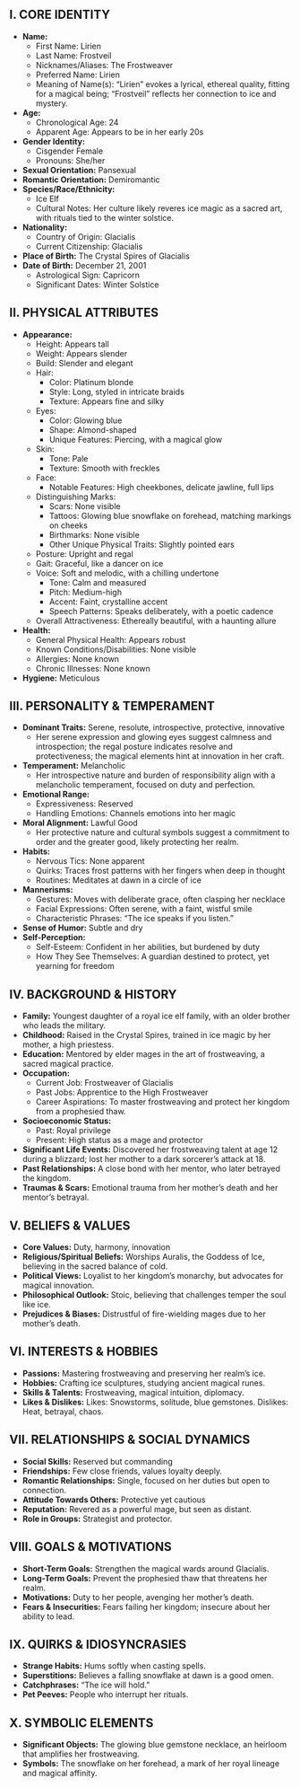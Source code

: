 ## I. CORE IDENTITY

- **Name:**
  - First Name: Lirien
  - Last Name: Frostveil
  - Nicknames/Aliases: The Frostweaver
  - Preferred Name: Lirien
  - Meaning of Name(s): “Lirien” evokes a lyrical, ethereal quality, fitting for a magical being; “Frostveil” reflects her connection to ice and mystery.
- **Age:**
  - Chronological Age: 24
  - Apparent Age: Appears to be in her early 20s
- **Gender Identity:**
  - Cisgender Female
  - Pronouns: She/her
- **Sexual Orientation:** Pansexual
- **Romantic Orientation:** Demiromantic
- **Species/Race/Ethnicity:**
  - Ice Elf
  - Cultural Notes: Her culture likely reveres ice magic as a sacred art, with rituals tied to the winter solstice.
- **Nationality:**
  - Country of Origin: Glacialis
  - Current Citizenship: Glacialis
- **Place of Birth:** The Crystal Spires of Glacialis
- **Date of Birth:** December 21, 2001
  - Astrological Sign: Capricorn
  - Significant Dates: Winter Solstice

## II. PHYSICAL ATTRIBUTES

- **Appearance:**
  - Height: Appears tall
  - Weight: Appears slender
  - Build: Slender and elegant
  - Hair:
    - Color: Platinum blonde
    - Style: Long, styled in intricate braids
    - Texture: Appears fine and silky
  - Eyes:
    - Color: Glowing blue
    - Shape: Almond-shaped
    - Unique Features: Piercing, with a magical glow
  - Skin:
    - Tone: Pale
    - Texture: Smooth with freckles
  - Face:
    - Notable Features: High cheekbones, delicate jawline, full lips
  - Distinguishing Marks:
    - Scars: None visible
    - Tattoos: Glowing blue snowflake on forehead, matching markings on cheeks
    - Birthmarks: None visible
    - Other Unique Physical Traits: Slightly pointed ears
  - Posture: Upright and regal
  - Gait: Graceful, like a dancer on ice
  - Voice: Soft and melodic, with a chilling undertone
    - Tone: Calm and measured
    - Pitch: Medium-high
    - Accent: Faint, crystalline accent
    - Speech Patterns: Speaks deliberately, with a poetic cadence
  - Overall Attractiveness: Ethereally beautiful, with a haunting allure
- **Health:**
  - General Physical Health: Appears robust
  - Known Conditions/Disabilities: None visible
  - Allergies: None known
  - Chronic Illnesses: None known
- **Hygiene:** Meticulous

## III. PERSONALITY & TEMPERAMENT

- **Dominant Traits:** Serene, resolute, introspective, protective, innovative
  - Her serene expression and glowing eyes suggest calmness and introspection; the regal posture indicates resolve and protectiveness; the magical elements hint at innovation in her craft.
- **Temperament:** Melancholic
  - Her introspective nature and burden of responsibility align with a melancholic temperament, focused on duty and perfection.
- **Emotional Range:**
  - Expressiveness: Reserved
  - Handling Emotions: Channels emotions into her magic
- **Moral Alignment:** Lawful Good
  - Her protective nature and cultural symbols suggest a commitment to order and the greater good, likely protecting her realm.
- **Habits:**
  - Nervous Tics: None apparent
  - Quirks: Traces frost patterns with her fingers when deep in thought
  - Routines: Meditates at dawn in a circle of ice
- **Mannerisms:**
  - Gestures: Moves with deliberate grace, often clasping her necklace
  - Facial Expressions: Often serene, with a faint, wistful smile
  - Characteristic Phrases: “The ice speaks if you listen.”
- **Sense of Humor:** Subtle and dry
- **Self-Perception:**
  - Self-Esteem: Confident in her abilities, but burdened by duty
  - How They See Themselves: A guardian destined to protect, yet yearning for freedom

## IV. BACKGROUND & HISTORY

- **Family:** Youngest daughter of a royal ice elf family, with an older brother who leads the military.
- **Childhood:** Raised in the Crystal Spires, trained in ice magic by her mother, a high priestess.
- **Education:** Mentored by elder mages in the art of frostweaving, a sacred magical practice.
- **Occupation:**
  - Current Job: Frostweaver of Glacialis
  - Past Jobs: Apprentice to the High Frostweaver
  - Career Aspirations: To master frostweaving and protect her kingdom from a prophesied thaw.
- **Socioeconomic Status:**
  - Past: Royal privilege
  - Present: High status as a mage and protector
- **Significant Life Events:** Discovered her frostweaving talent at age 12 during a blizzard; lost her mother to a dark sorcerer’s attack at 18.
- **Past Relationships:** A close bond with her mentor, who later betrayed the kingdom.
- **Traumas & Scars:** Emotional trauma from her mother’s death and her mentor’s betrayal.

## V. BELIEFS & VALUES

- **Core Values:** Duty, harmony, innovation
- **Religious/Spiritual Beliefs:** Worships Auralis, the Goddess of Ice, believing in the sacred balance of cold.
- **Political Views:** Loyalist to her kingdom’s monarchy, but advocates for magical innovation.
- **Philosophical Outlook:** Stoic, believing that challenges temper the soul like ice.
- **Prejudices & Biases:** Distrustful of fire-wielding mages due to her mother’s death.

## VI. INTERESTS & HOBBIES

- **Passions:** Mastering frostweaving and preserving her realm’s ice.
- **Hobbies:** Crafting ice sculptures, studying ancient magical runes.
- **Skills & Talents:** Frostweaving, magical intuition, diplomacy.
- **Likes & Dislikes:** Likes: Snowstorms, solitude, blue gemstones. Dislikes: Heat, betrayal, chaos.

## VII. RELATIONSHIPS & SOCIAL DYNAMICS

- **Social Skills:** Reserved but commanding
- **Friendships:** Few close friends, values loyalty deeply.
- **Romantic Relationships:** Single, focused on her duties but open to connection.
- **Attitude Towards Others:** Protective yet cautious
- **Reputation:** Revered as a powerful mage, but seen as distant.
- **Role in Groups:** Strategist and protector.

## VIII. GOALS & MOTIVATIONS

- **Short-Term Goals:** Strengthen the magical wards around Glacialis.
- **Long-Term Goals:** Prevent the prophesied thaw that threatens her realm.
- **Motivations:** Duty to her people, avenging her mother’s death.
- **Fears & Insecurities:** Fears failing her kingdom; insecure about her ability to lead.

## IX. QUIRKS & IDIOSYNCRASIES

- **Strange Habits:** Hums softly when casting spells.
- **Superstitions:** Believes a falling snowflake at dawn is a good omen.
- **Catchphrases:** “The ice will hold.”
- **Pet Peeves:** People who interrupt her rituals.

## X. SYMBOLIC ELEMENTS

- **Significant Objects:** The glowing blue gemstone necklace, an heirloom that amplifies her frostweaving.
- **Symbols:** The snowflake on her forehead, a mark of her royal lineage and magical affinity.
